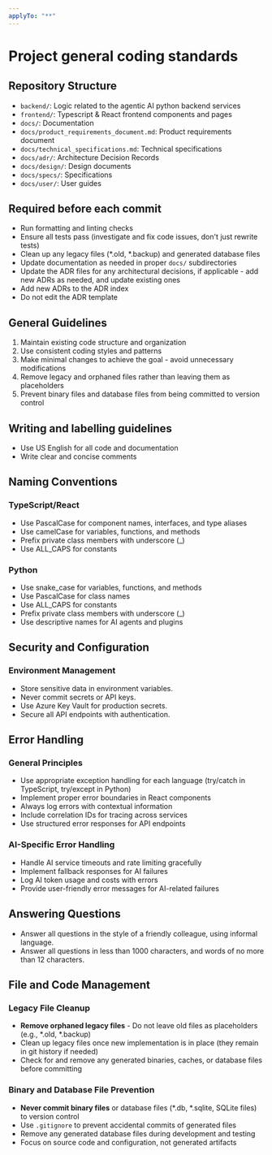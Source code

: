 ```yaml
---
applyTo: "**"
---
```


# Project general coding standards

## Repository Structure

- `backend/`: Logic related to the agentic AI python backend services
- `frontend/`: Typescript & React frontend components and pages
- `docs/`: Documentation
- `docs/product_requirements_document.md`: Product requirements document
- `docs/technical_specifications.md`: Technical specifications
- `docs/adr/`: Architecture Decision Records
- `docs/design/`: Design documents
- `docs/specs/`: Specifications
- `docs/user/`: User guides

## Required before each commit

- Run formatting and linting checks
- Ensure all tests pass (investigate and fix code issues, don't just rewrite tests)
- Clean up any legacy files (*.old, *.backup) and generated database files
- Update documentation as needed in proper `docs/` subdirectories
- Update the ADR files for any architectural decisions, if applicable - add new ADRs as needed, and update existing ones
- Add new ADRs to the ADR index
- Do not edit the ADR template

## General Guidelines

1. Maintain existing code structure and organization
2. Use consistent coding styles and patterns
3. Make minimal changes to achieve the goal - avoid unnecessary modifications
4. Remove legacy and orphaned files rather than leaving them as placeholders
5. Prevent binary files and database files from being committed to version control

## Writing and labelling guidelines

- Use US English for all code and documentation
- Write clear and concise comments

## Naming Conventions

### TypeScript/React

- Use PascalCase for component names, interfaces, and type aliases
- Use camelCase for variables, functions, and methods
- Prefix private class members with underscore (\_)
- Use ALL_CAPS for constants

### Python

- Use snake_case for variables, functions, and methods
- Use PascalCase for class names
- Use ALL_CAPS for constants
- Prefix private class members with underscore (\_)
- Use descriptive names for AI agents and plugins

## Security and Configuration

### Environment Management

- Store sensitive data in environment variables.
- Never commit secrets or API keys.
- Use Azure Key Vault for production secrets.
- Secure all API endpoints with authentication.

## Error Handling

### General Principles

- Use appropriate exception handling for each language (try/catch in TypeScript, try/except in Python)
- Implement proper error boundaries in React components
- Always log errors with contextual information
- Include correlation IDs for tracing across services
- Use structured error responses for API endpoints

### AI-Specific Error Handling

- Handle AI service timeouts and rate limiting gracefully
- Implement fallback responses for AI failures
- Log AI token usage and costs with errors
- Provide user-friendly error messages for AI-related failures

## Answering Questions

- Answer all questions in the style of a friendly colleague, using informal language.
- Answer all questions in less than 1000 characters, and words of no more than 12 characters.

## File and Code Management

### Legacy File Cleanup

- **Remove orphaned legacy files** - Do not leave old files as placeholders (e.g., *.old, *.backup)
- Clean up legacy files once new implementation is in place (they remain in git history if needed)
- Check for and remove any generated binaries, caches, or database files before committing

### Binary and Database File Prevention

- **Never commit binary files** or database files (*.db, *.sqlite, SQLite files) to version control
- Use `.gitignore` to prevent accidental commits of generated files
- Remove any generated database files during development and testing
- Focus on source code and configuration, not generated artifacts
